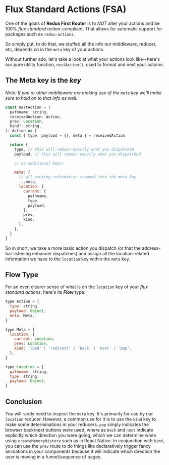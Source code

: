 # Flux Standard Actions (FSA)

One of the goals of **Redux First Router** is to _NOT_ alter your actions and be
100% _flux standard action_-compliant. That allows for automatic support for
packages such as `redux-actions`.

So simply put, to do that, we stuffed all the info our middleware, reducer, etc,
depends on in the `meta` key of your actions.

Without further ado, let's take a look at what your actions look like--here's
our pure utility function, `nestAction()`, used to format and nest your actions:

## The Meta key is the _key_

_Note: If you or other middleware are making use of the `meta` key we'll make
sure to hold on to that info as well._

```javascript
const nestAction = (
  pathname: string,
  receivedAction: Action,
  prev: Location,
  kind?: string,
): Action => {
  const { type, payload = {}, meta } = receivedAction

  return {
    type, // this will remain exactly what you dispatched
    payload, // this will remain exactly what you dispatched

    // no additional keys!

    meta: {
      // all routing information crammed into the meta key
      ...meta,
      location: {
        current: {
          pathname,
          type,
          payload,
        },
        prev,
        kind,
      },
    },
  }
}
```

So in short, we take a more basic action you dispatch (or that the address-bar
listening enhancer dispatches) and assign all the location-related information
we have to the `location` key within the `meta` key.

## Flow Type

For an even clearer sense of what is on the `location` key of your _flux
standard actions_, here's its **_Flow_** type:

```javascript
type Action = {
  type: string,
  payload: Object,
  meta: Meta,
}

type Meta = {
  location: {
    current: Location,
    prev: Location,
    kind: 'load' | 'redirect' | 'back' | 'next' | 'pop',
  },
}

type Location = {
  pathname: string,
  type: string,
  payload: Object,
}
```

## Conclusion

You will rarely need to inspect the `meta` key. It's primarily for use by our
`location` reducer. However, a common use for it is to use the `kind` key to
make some determinations in your reducers. `pop` simply indicates the browser
back/next buttons were used, where as `back` and `next` indicate explicitly
which direction you were going, which we can determine when using
`createMemoryHistory` such as in React Native. In conjunction with `kind`, you
can use the `prev` route to do things like declaratively trigger fancy
animations in your components because it will indicate which direction the user
is moving in a funnel/sequence of pages.
